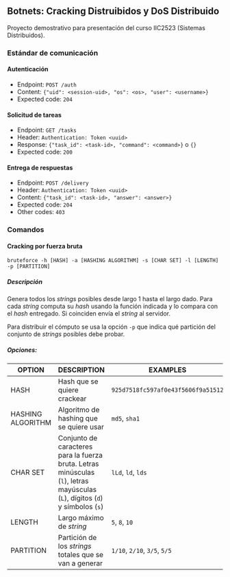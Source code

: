 ## Botnets: Cracking Distruibidos y DoS Distribuido

Proyecto demostrativo para presentación del curso IIC2523 (Sistemas Distribuidos).


### Estándar de comunicación

#### Autenticación

- Endpoint: `POST /auth`
- Content: `{"uid": <session-uid>, "os": <os>, "user": <username>}`
- Expected code: `204`


#### Solicitud de tareas

- Endpoint: `GET /tasks`
- Header: `Authentication: Token <uuid>`
- Response: `{"task_id": <task-id>, "command": <command>}` o `{}`
- Expected code: `200`


#### Entrega de respuestas

- Endpoint: `POST /delivery`
- Header: `Authentication: Token <uuid>`
- Content: `{"task_id": <task-id>, "answer": <answer>}`
- Expected code: `204`
- Other codes: `403` 



### Comandos

#### Cracking por fuerza bruta

`bruteforce -h [HASH] -a [HASHING ALGORITHM] -s [CHAR SET] -l [LENGTH] -p [PARTITION]`

##### Descripción

Genera todos los _strings_ posibles desde largo 1 hasta el largo dado. Para cada _string_ computa su _hash_ usando la
función indicada y lo compara con el _hash_ entregado. Si coinciden envía el _string_ al servidor.

Para distribuir el cómputo se usa la opción `-p` que indica qué partición del conjunto de _strings_
posibles debe probar.

##### Opciones:

|OPTION|DESCRIPTION|EXAMPLES|
|------|-----------|--------|
|HASH|Hash que se quiere crackear|`925d7518fc597af0e43f5606f9a51512`|
|HASHING ALGORITHM|Algoritmo de hashing que se quiere usar|`md5`, `sha1`|
|CHAR SET|Conjunto de caracteres para la fuerza bruta. Letras minúsculas (`l`), letras mayúsculas (`L`), dígitos (`d`) y símbolos (`s`)|`lLd`, `ld`, `lds`|
|LENGTH|Largo máximo de _string_|`5`, `8`, `10`|
|PARTITION|Partición de los _strings_ totales que se van a generar|`1/10`, `2/10`, `3/5`, `5/5`|
